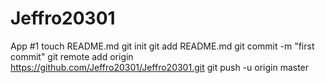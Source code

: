 # Jeffro20301
App #1
touch README.md
git init
git add README.md
git commit -m "first commit"
git remote add origin https://github.com/Jeffro20301/Jeffro20301.git
git push -u origin master
